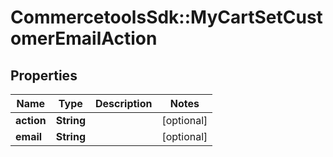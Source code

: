 # CommercetoolsSdk::MyCartSetCustomerEmailAction

## Properties
Name | Type | Description | Notes
------------ | ------------- | ------------- | -------------
**action** | **String** |  | [optional] 
**email** | **String** |  | [optional] 

